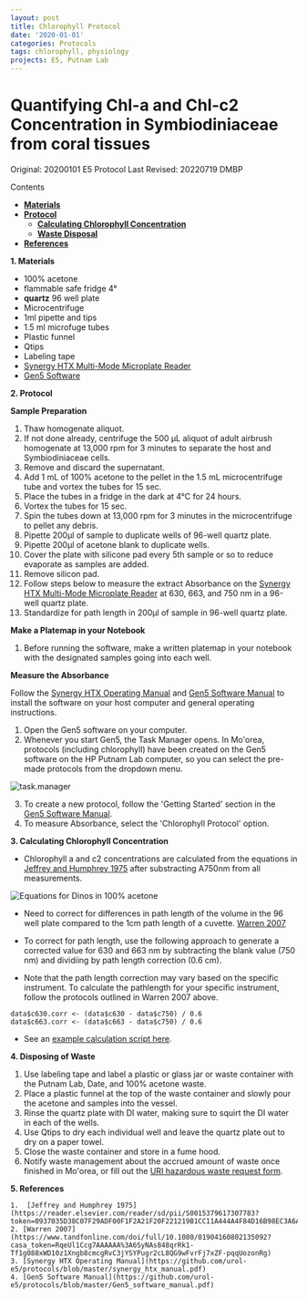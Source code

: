 ```yaml
---
layout: post
title: Chlorophyll Protocol
date: '2020-01-01'
categories: Protocols
tags: chlorophyll, physiology
projects: E5, Putnam Lab
---
```


# Quantifying Chl-a and Chl-c2 Concentration in Symbiodiniaceae from coral tissues

Original: 20200101 E5 Protocol
Last Revised: 20220719 DMBP

Contents  
- [**Materials**](#Materials)   
- [**Protocol**](#Protocol)  
    - [**Calculating Chlorophyll Concentration**](#Calc)  
    - [**Waste Disposal**](#Waste)
- [**References**](#References)  

**1. <a name="Materials"></a> Materials**
-   100% acetone
- 	flammable safe fridge 4°
- 	**quartz** 96 well plate
-   Microcentrifuge
- 	1ml pipette and tips
-   1.5 ml microfuge tubes
-   Plastic funnel
-   Qtips
-   Labeling tape
-   [Synergy HTX Multi-Mode Microplate Reader](https://www.biotek.com/products/detection-multi-mode-microplate-readers/synergy-htx-multi-mode-reader/)
-   [Gen5 Software](https://www.biotek.com/products/software-robotics-software/gen5-microplate-reader-and-imager-software/)


**2. <a name="Protocol"></a> Protocol**

**Sample Preparation**  
1. Thaw homogenate aliquot.  
2. If not done already, centrifuge the 500 μL aliquot of adult airbrush homogenate at 13,000 rpm for 3 minutes to separate the host and Symbiodiniaceae cells.  
3. Remove and discard the supernatant.  
4. Add 1 mL of 100% acetone to the pellet in the 1.5 mL microcentrifuge tube and vortex the tubes for 15 sec.  
5. Place the tubes in a fridge in the dark at 4°C for 24 hours.  
6. Vortex the tubes for 15 sec.  
7. Spin the tubes down at 13,000 rpm for 3 minutes in the microcentrifuge to pellet any debris.  
8. Pipette 200µl of sample to duplicate wells of 96-well quartz plate.   
9. Pipette 200µl of acetone blank to duplicate wells.  
10. Cover the plate with silicone pad every 5th sample or so to reduce evaporate as samples are added.  
11. Remove silicon pad.   
12. Follow steps below to measure the extract Absorbance on the [Synergy HTX Multi-Mode Microplate Reader](https://www.biotek.com/products/detection-multi-mode-microplate-readers/synergy-htx-multi-mode-reader/) at 630, 663, and 750 nm in a 96-well quartz plate.
13. Standardize for path length in 200µl of sample in 96-well quartz plate.

**Make a Platemap in your Notebook**
1. Before running the software, make a written platemap in your notebook with the designated samples going into each well.



**Measure the Absorbance**  

Follow the [Synergy HTX Operating Manual](https://github.com/urol-e5/protocols/blob/master/synergy_htx_manual.pdf) and [Gen5 Software Manual](https://github.com/urol-e5/protocols/blob/master/Gen5_software_manual.pdf) to install the software on your host computer and general operating instructions.

1. Open the Gen5 software on your computer.
2. Whenever you start Gen5, the Task Manager opens. In Mo'orea, protocols (including chlorophyll) have been created on the Gen5 software on the HP Putnam Lab computer, so you can select the pre-made protocols from the dropdown menu.

![task.manager](https://github.com/urol-e5/protocols/blob/master/images/task.manager.jpg)


3. To create a new protocol, follow the 'Getting Started' section in the [Gen5 Software Manual](https://github.com/urol-e5/protocols/blob/master/Gen5_software_manual.pdf).
4. To measure Absorbance, select the 'Chlorophyll Protocol' option.



**3. <a name="Calc"></a> Calculating Chlorophyll Concentration**

- Chlorophyll a and c2 concentrations are calculated from the equations in [Jeffrey and Humphrey 1975](https://reader.elsevier.com/reader/sd/pii/S0015379617307783?token=0937035D38C07F29ADF00F1F2A21F20F221219B1CC11A444A4F84D16B98EC3A6AD941D191BA2135A68C98BA62A0B69FE) after substracting A750nm from all measurements.  

![Equations for Dinos in 100% acetone](https://github.com/urol-e5/protocols/blob/master/images/JH_EQ.png)

- Need to correct for differences in path length of the volume in the 96 well plate compared to the 1cm path length of a cuvette.
[Warren 2007](https://www.tandfonline.com/doi/full/10.1080/01904160802135092?casa_token=RqeUl1Ccg7AAAAAA%3A6SyNAs848qrRk1-Tf1g088xWD10z1Xngb8cmcgRvC3jYSYPugr2cL8QG9wFvrFj7xZF-pqqUozonRg)

- To correct for path length, use the following approach to generate a corrected value for 630 and 663 nm by subtracting the blank value (750 nm) and dividiing by path length correction (0.6 cm).

- Note that the path length correction may vary based on the specific instrument. To calculate the pathlength for your specific instrument, follow the protocols outlined in Warren 2007 above.     

```
data$c630.corr <- (data$c630 - data$c750) / 0.6
data$c663.corr <- (data$c663 - data$c750) / 0.6
```

- See an [example calculation script here](https://github.com/urol-e5/timeseries/blob/master/timepoint_1/scripts/chlorophyll.Rmd).

**4. <a name="Waste"></a> Disposing of Waste**
1. Use labeling tape and label a plastic or glass jar or waste container with the Putnam Lab, Date, and 100% acetone waste.
2. Place a plastic funnel at the top of the waste container and slowly pour the acetone and samples into the vessel.
3. Rinse the quartz plate with DI water, making sure to squirt the DI water in each of the wells.
4. Use Qtips to dry each individual well and leave the quartz plate out to dry on a paper towel.
5. Close the waste container and store in a fume hood.
6. Notify waste management about the accrued amount of waste once finished in Mo'orea, or fill out the [URI hazardous waste request form](https://web.uri.edu/ehs/online-pickup/).

**5. <a name="References"></a> References**

    1.  [Jeffrey and Humphrey 1975](https://reader.elsevier.com/reader/sd/pii/S0015379617307783?token=0937035D38C07F29ADF00F1F2A21F20F221219B1CC11A444A4F84D16B98EC3A6AD941D191BA2135A68C98BA62A0B69FE)
    2. [Warren 2007](https://www.tandfonline.com/doi/full/10.1080/01904160802135092?casa_token=RqeUl1Ccg7AAAAAA%3A6SyNAs848qrRk1-Tf1g088xWD10z1Xngb8cmcgRvC3jYSYPugr2cL8QG9wFvrFj7xZF-pqqUozonRg)
    3. [Synergy HTX Operating Manual](https://github.com/urol-e5/protocols/blob/master/synergy_htx_manual.pdf)
    4. [Gen5 Software Manual](https://github.com/urol-e5/protocols/blob/master/Gen5_software_manual.pdf)
